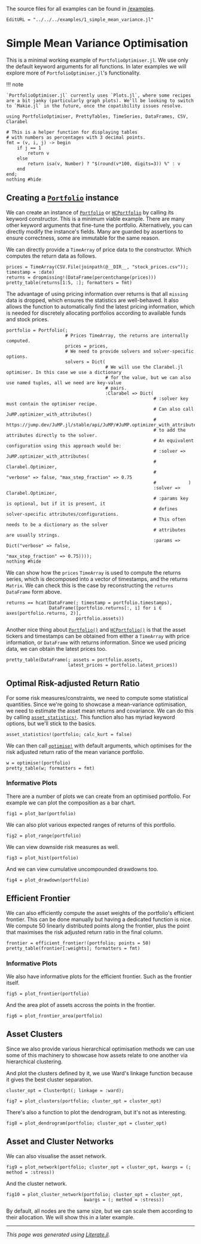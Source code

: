 The source files for all examples can be found in [/examples](https://github.com/dcelisgarza/PortfolioOptimiser.jl/tree/main/examples/).

```@meta
EditURL = "../../../examples/1_simple_mean_variance.jl"
```

# Simple Mean Variance Optimisation

This is a minimal working example of `PortfolioOptimiser.jl`. We use only the default keyword arguments for all functions. In later examples we will explore more of `PortfolioOptimiser.jl`'s functionality.

!!! note
    
    `PortfolioOptimiser.jl` currently uses `Plots.jl`, where some recipes are a bit janky (particularly graph plots). We'll be looking to switch to `Makie.jl` in the future, once the copatibility issues resolve.

````@example 1_simple_mean_variance
using PortfolioOptimiser, PrettyTables, TimeSeries, DataFrames, CSV, Clarabel

# This is a helper function for displaying tables
# with numbers as percentages with 3 decimal points.
fmt = (v, i, j) -> begin
    if j == 1
        return v
    else
        return isa(v, Number) ? "$(round(v*100, digits=3)) %" : v
    end
end;
nothing #hide
````

## Creating a [`Portfolio`](@ref) instance

We can create an instance of [`Portfolio`](@ref) or [`HCPortfolio`](@ref) by calling its keyword constructor. This is a minimum viable example. There are many other keyword arguments that fine-tune the portfolio. Alternatively, you can directly modify the instance's fields. Many are guarded by assertions to ensure correctness, some are immutable for the same reason.

We can directly provide a `TimeArray` of price data to the constructor. Which computes the return data as follows.

````@example 1_simple_mean_variance
prices = TimeArray(CSV.File(joinpath(@__DIR__, "stock_prices.csv")); timestamp = :date)
returns = dropmissing!(DataFrame(percentchange(prices)))
pretty_table(returns[1:5, :]; formatters = fmt)
````

The advantage of using pricing information over returns is that all `missing` data is dropped, which ensures the statistics are well-behaved. It also allows the function to automatically find the latest pricing information, which is needed for discretely allocating portfolios according to available funds and stock prices.

````@example 1_simple_mean_variance
portfolio = Portfolio(;
                      # Prices TimeArray, the returns are internally computed.
                      prices = prices,
                      # We need to provide solvers and solver-specific options.
                      solvers = Dict(
                                     # We will use the Clarabel.jl optimiser. In this case we use a dictionary
                                     # for the value, but we can also use named tuples, all we need are key-value
                                     # pairs.
                                     :Clarabel => Dict(
                                                       # :solver key must contain the optimiser recipe.
                                                       # Can also call JuMP.optimizer_with_attributes()
                                                       # https://jump.dev/JuMP.jl/stable/api/JuMP/#JuMP.optimizer_with_attributes
                                                       # to add the attributes directly to the solver.
                                                       # An equivalent configuration using this approach would be:
                                                       # :solver => JuMP.optimizer_with_attributes(
                                                       #               Clarabel.Optimizer,
                                                       #               "verbose" => false, "max_step_fraction" => 0.75
                                                       #            )
                                                       :solver => Clarabel.Optimizer,
                                                       # :params key is optional, but if it is present, it
                                                       # defines solver-specific attributes/configurations.
                                                       # This often needs to be a dictionary as the solver
                                                       # attributes are usually strings.
                                                       :params => Dict("verbose" => false,
                                                                       "max_step_fraction" => 0.75))));
nothing #hide
````

We can show how the `prices` `TimeArray` is used to compute the returns series, which is decomposed into a vector of timestamps, and the returns `Matrix`. We can check this is the case by reconstructing the `returns` `DataFrame` form above.

````@example 1_simple_mean_variance
returns == hcat(DataFrame(; timestamp = portfolio.timestamps),
                DataFrame([portfolio.returns[:, i] for i ∈ axes(portfolio.returns, 2)],
                          portfolio.assets))
````

Another nice thing about [`Portfolio()`](@ref) and [`HCPortfolio()`](@ref) is that the asset tickers and timestamps can be obtained from either a `TimeArray` with price information, or `DataFrame` with returns information. Since we used pricing data, we can obtain the latest prices too.

````@example 1_simple_mean_variance
pretty_table(DataFrame(; assets = portfolio.assets,
                       latest_prices = portfolio.latest_prices))
````

## Optimal Risk-adjusted Return Ratio

For some risk measures/constraints, we need to compute some statistical quantities. Since we're going to showcase a mean-variance optimisation, we need to estimate the asset mean returns and covariance. We can do this by calling [`asset_statistics!`](@ref). This function also has myriad keyword options, but we'll stick to the basics.

````@example 1_simple_mean_variance
asset_statistics!(portfolio; calc_kurt = false)
````

We can then call [`optimise!`](@ref) with default arguments, which optimises for the risk adjusted return ratio of the mean variance portfolio.

````@example 1_simple_mean_variance
w = optimise!(portfolio)
pretty_table(w; formatters = fmt)
````

### Informative Plots

There are a number of plots we can create from an optimised portfolio. For example we can plot the composition as a bar chart.

````@example 1_simple_mean_variance
fig1 = plot_bar(portfolio)
````

We can also plot various expected ranges of returns of this portfolio.

````@example 1_simple_mean_variance
fig2 = plot_range(portfolio)
````

We can view downside risk measures as well.

````@example 1_simple_mean_variance
fig3 = plot_hist(portfolio)
````

And we can view cumulative uncompounded drawdowns too.

````@example 1_simple_mean_variance
fig4 = plot_drawdown(portfolio)
````

## Efficient Frontier

We can also efficiently compute the asset weights of the portfolio's efficient frontier. This can be done manually but having a dedicated function is nice. We compute 50 linearly distributed points along the frontier, plus the point that maximises the risk adjusted return ratio in the final column.

````@example 1_simple_mean_variance
frontier = efficient_frontier!(portfolio; points = 50)
pretty_table(frontier[:weights]; formatters = fmt)
````

### Informative Plots

We also have informative plots for the efficient frontier. Such as the frontier itself.

````@example 1_simple_mean_variance
fig5 = plot_frontier(portfolio)
````

And the area plot of assets accross the points in the frontier.

````@example 1_simple_mean_variance
fig6 = plot_frontier_area(portfolio)
````

## Asset Clusters

Since we also provide various hierarchical optimisation methods we can use some of this machinery to showcase how assets relate to one another via hierarchical clustering.

And plot the clusters defined by it, we use Ward's linkage function because it gives the best cluster separation.

````@example 1_simple_mean_variance
cluster_opt = ClusterOpt(; linkage = :ward);

fig7 = plot_clusters(portfolio; cluster_opt = cluster_opt)
````

There's also a function to plot the dendrogram, but it's not as interesting.

````@example 1_simple_mean_variance
fig8 = plot_dendrogram(portfolio; cluster_opt = cluster_opt)
````

## Asset and Cluster Networks

We can also visualise the asset network.

````@example 1_simple_mean_variance
fig9 = plot_network(portfolio; cluster_opt = cluster_opt, kwargs = (; method = :stress))
````

And the cluster network.

````@example 1_simple_mean_variance
fig10 = plot_cluster_network(portfolio; cluster_opt = cluster_opt,
                             kwargs = (; method = :stress))
````

By default, all nodes are the same size, but we can scale them according to their allocation. We will show this in a later example.

* * *

*This page was generated using [Literate.jl](https://github.com/fredrikekre/Literate.jl).*

